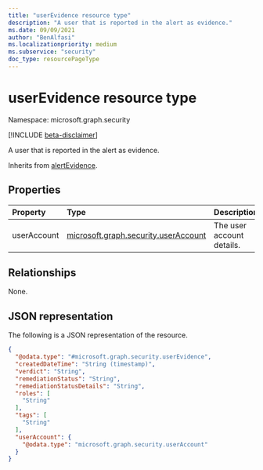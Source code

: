 ```yaml
---
title: "userEvidence resource type"
description: "A user that is reported in the alert as evidence."
ms.date: 09/09/2021
author: "BenAlfasi"
ms.localizationpriority: medium
ms.subservice: "security"
doc_type: resourcePageType
---
```


# userEvidence resource type

Namespace: microsoft.graph.security

[!INCLUDE [beta-disclaimer](../../includes/beta-disclaimer.md)]

A user that is reported in the alert as evidence.

Inherits from [alertEvidence](../resources/security-alertevidence.md).

## Properties
|Property|Type|Description|
|:---|:---|:---|
|userAccount|[microsoft.graph.security.userAccount](../resources/security-useraccount.md)|The user account details.|

## Relationships
None.

## JSON representation
The following is a JSON representation of the resource.
<!-- {
  "blockType": "resource",
  "@odata.type": "microsoft.graph.security.userEvidence"
}
-->
``` json
{
  "@odata.type": "#microsoft.graph.security.userEvidence",
  "createdDateTime": "String (timestamp)",
  "verdict": "String",
  "remediationStatus": "String",
  "remediationStatusDetails": "String",
  "roles": [
    "String"
  ],
  "tags": [
    "String"
  ],
  "userAccount": {
    "@odata.type": "microsoft.graph.security.userAccount"
  }
}
```